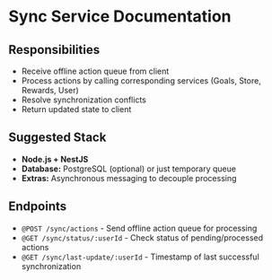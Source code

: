 # Sync Service Documentation

## Responsibilities

- Receive offline action queue from client
- Process actions by calling corresponding services (Goals, Store, Rewards, User)
- Resolve synchronization conflicts
- Return updated state to client

## Suggested Stack

- **Node.js + NestJS**
- **Database:** PostgreSQL (optional) or just temporary queue
- **Extras:** Asynchronous messaging to decouple processing

## Endpoints

- `@POST /sync/actions` - Send offline action queue for processing
- `@GET /sync/status/:userId` - Check status of pending/processed actions
- `@GET /sync/last-update/:userId` - Timestamp of last successful synchronization
